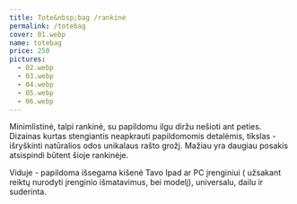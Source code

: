 ```yaml
---
title: Tote&nbsp;bag /rankinė
permalink: /totebag
cover: 01.webp
name: totebag
price: 250
pictures:
  - 02.webp
  - 03.webp
  - 04.webp
  - 05.webp
  - 06.webp
---
```


Minimlistinė, talpi rankinė, su papildomu ilgu diržu nešioti ant peties.
Dizainas kurtas stengiantis neapkrauti papildomomis detalėmis, tikslas - išryškinti natūralios odos unikalaus rašto grožį. Mažiau yra daugiau posakis atsispindi būtent šioje rankinėje.

Viduje - papildoma išsegama kišenė Tavo Ipad ar PC įrenginiui ( užsakant reiktų nurodyti įrenginio išmatavimus, bei modelį), universalu, dailu ir suderinta.
